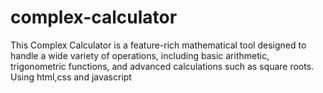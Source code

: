 # complex-calculator
This Complex Calculator is a feature-rich mathematical tool designed to handle a wide variety of operations, including basic arithmetic, trigonometric functions, and advanced calculations such as square roots. Using html,css and javascript
